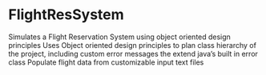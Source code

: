 # FlightResSystem
Simulates a Flight Reservation System using object oriented design principles
Uses Object oriented design principles to plan class hierarchy of the project, including custom error messages the extend java’s built in error class
Populate flight data from customizable input text files
